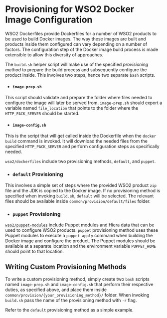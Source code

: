 # Provisioning for WSO2 Docker Image Configuration
WSO2 Dockerfiles provide Dockerfiles for a number of WSO2 products to be used to build Docker images. The way these images are built and products inside them configured can vary depending on a number of factors. The configuration step of the Docker image build process is made extensible to allow this diversity of approaches.

The `build.sh` helper script will make use of the specified *provisioning method* to prepare the build process and subsequently configure the product inside. This involves two steps, hence two separate `bash` scripts.

* #### `image-prep.sh`
This script should validate and prepare the folder where files needed to configure the image will later be served from. `image-prep.sh` should export a variable named `file_location` that points to the folder where the `HTTP_PACK_SERVER` should be started.

* #### `image-config.sh`
This is the script that will get called inside the Dockerfile when the `docker build` command is invoked. It will download the needed files from the specified `HTTP_PACK_SERVER` and perform configuration steps as specifically needed.

`wso2/dockerfiles` include two provisioning methods, `default`, and `puppet`.

* ### `default` Provisioning
This involves a simple set of steps where the provided WSO2 product `zip` file and the JDK is copied to the Docker image. If no provisioning method is specified when invoking `build.sh`, `default` will be selected. The relevant files should be available inside `common/provision/default/files` folder.

* ### `puppet` Provisioning
[`wso2/puppet-modules`](https://github.com/wso2/puppet-modules) include Puppet modules and Hiera data that can be used to configure WSO2 products. `puppet` provisioning method uses these Puppet modules to execute a `puppet apply` command when building the Docker image and configure the product. The Puppet modules should be available at a separate location and the environment variable `PUPPET_HOME` should point to that location.

## Writing Custom Provisioning Methods
To write a custom provisioning method, simply create two `bash` scripts named `image-prep.sh` and `image-config.sh` that perform their respective duties, as specified above, and place them inside `common/provision/{your_provisioning_method}/` folder. When invoking `build.sh` pass the name of the provisioning method with `-r` flag.

Refer to the `default` provisioning method as a simple example.
